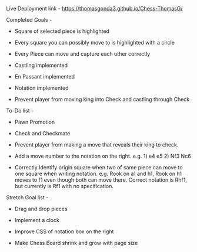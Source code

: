 Live Deployment link - https://thomasgonda3.github.io/Chess-ThomasG/

Completed Goals -

- Square of selected piece is highlighted

- Every square you can possibly move to is highlighted with a circle

- Every Piece can move and capture each other correctly

- Castling implemented

- En Passant implemented

- Notation implemented

- Prevent player from moving king into Check and castling through Check

To-Do list -  

- Pawn Promotion

- Check and Checkmate

- Prevent player from making a move that reveals their king to check.

- Add a move number to the notation on the right. e.g. 1) e4 e5 2) Nf3 Nc6

- Correctly Identify origin square when two of same piece can move to one square when writing notation.  e.g. Rook on a1 and h1, Rook on h1 moves to f1 even though both can move there.  Correct notation is Rhf1, but currently is Rf1 with no specification.

Stretch Goal list -

- Drag and drop pieces

- Implement a clock

- Improve CSS of notation box on the right

- Make Chess Board shrink and grow with page size
